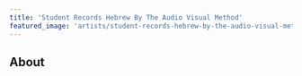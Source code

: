 ```yaml
---
title: 'Student Records Hebrew By The Audio Visual Method'
featured_image: 'artists/student-records-hebrew-by-the-audio-visual-method.jpg'
---
```


## About


